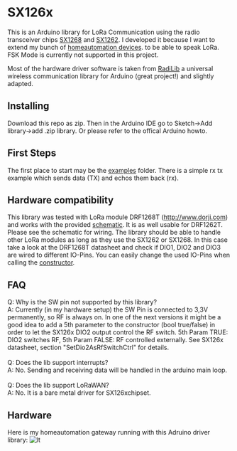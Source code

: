 # SX126x
This is an Arduino library for LoRa Communication using the radio transceiver chips [SX1268](https://www.semtech.com) and [SX1262](https://www.semtech.com).
I developed it because I want to extend my bunch of [homeautomation devices](https://github.com/tinytronix/homeautomation). 
to be able to speak LoRa. FSK Mode is currently not supported in this project.

Most of the hardware driver software is taken from [RadiLib](https://github.com/jgromes/RadioLib) a universal wireless communication library for Arduino (great project!) and slightly adapted.

## Installing
Download this repo as zip. Then in the Arduino IDE go to Sketch->Add library->add .zip library.
Or please refer to the offical Arduino howto.

## First Steps
The first place to start may be the [examples](https://github.com/tinytronix/SX126x/tree/master/examples) folder. There is a simple rx tx example which sends data (TX) and echos them back (rx). 

## Hardware compatibility
This library was tested with LoRa module DRF1268T (http://www.dorji.com) and works with the provided [schematic](https://github.com/tinytronix/homeautomation/blob/master/Hardware/LoraGateway/Schematic.pdf).  It is as well usable for DRF1262T. Please see the schematic for wiring. The library should be able to handle other
LoRa modules as long as they use the SX1262 or SX1268. In this case take a look at the DRF1268T datasheet and check if DIO1, DIO2 and DIO3 are wired to different IO-Pins. You can easily change the used IO-Pins when calling the [constructor](https://github.com/tinytronix/SX126x/blob/master/examples/LoRaRX.ino).

## FAQ
Q: Why is the SW pin not supported by this library? <br>
A: Currently (in my hardware setup) the SW Pin is connected to 3,3V permanently, so RF is always on. In one of the next versions it might be a good idea to add a 5th parameter to the constructor (bool true/false) in order to let the SX126x DIO2 output control the RF switch. 5th Param TRUE: DIO2 switches RF, 5th Param FALSE: RF controlled externally. See SX126x datasheet, section "SetDio2AsRfSwitchCtrl" for details.<br><br>
Q: Does the lib support interrupts? <br>
A: No. Sending and receiving data will be handled in the arduino main loop.<br>
<br>
Q: Does the lib support LoRaWAN?<br>
A: No. It is a bare metal driver for SX126xchipset. 

## Hardware
Here is my homeautomation gateway running with this Adruino driver library:
![lt](https://raw.githubusercontent.com/tinytronix/SX126x/master/pcb/LoRa2.JPG)

